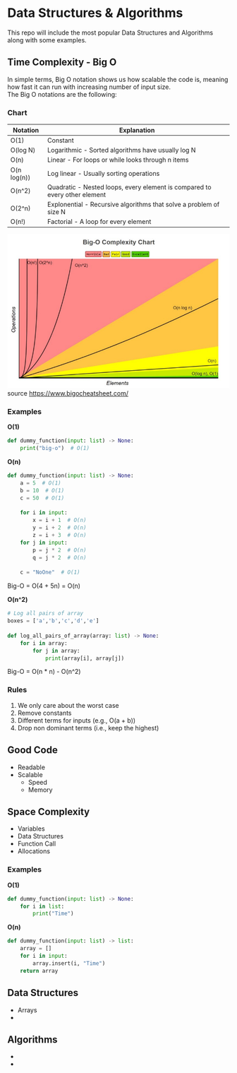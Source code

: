 # Data Structures & Algorithms

This repo will include the most popular Data Structures and Algorithms along with some examples.

## Time Complexity - Big O

In simple terms, Big O notation shows us how scalable the code is, meaning how fast it can run with increasing number of input size.  
The Big O notations are the following:

### Chart
| Notation      | Explanation |
| ------------- | ----------- |
| O(1)          | Constant                                           |
| O(log N)      | Logarithmic - Sorted algorithms have usually log N |
| O(n)          | Linear - For loops or while looks through n items        |
| O(n log(n))   | Log linear - Usually sorting operations        |
| O(n^2)        | Quadratic - Nested loops, every element is compared to every other element        |
| O(2^n)        | Explonential - Recursive algorithms that solve a problem of size N       |
| O(n!)         | Factorial - A loop for every element        |


![Big-O](resources/big_o.jpeg "Big-O Chart")
source https://www.bigocheatsheet.com/

### Examples

**O(1)**
```python
def dummy_function(input: list) -> None:
    print("big-o")  # O(1)
```

**O(n)**
```python
def dummy_function(input: list) -> None:
    a = 5  # O(1)
    b = 10  # O(1)
    c = 50  # O(1)

    for i in input:
        x = i + 1  # O(n)
        y = i + 2  # O(n)
        z = i + 3  # O(n)
    for j in input:
        p = j * 2  # O(n)
        q = j * 2  # O(n)
    
    c = "NoOne"  # O(1)
```
Big-O = O(4 + 5n) = O(n)

**O(n^2)**
```python
# Log all pairs of array
boxes = ['a','b','c','d','e']

def log_all_pairs_of_array(array: list) -> None:
    for i in array:
        for j in array:
            print(array[i], array[j])
```
Big-O = O(n * n) - O(n^2)


### Rules

1. We only care about the worst case
2. Remove constants
3. Different terms for inputs (e.g., O(a + b))
4. Drop non dominant terms (i.e., keep the highest)

## Good Code

* Readable
* Scalable
    * Speed
    * Memory

## Space Complexity

* Variables 
* Data Structures
* Function Call
* Allocations

### Examples

**O(1)**
```python
def dummy_function(input: list) -> None:
    for i in list:
        print("Time")
```

**O(n)**
```python
def dummy_function(input: list) -> list:
    array = []
    for i in input:
        array.insert(i, "Time")
    return array
```

## Data Structures

* Arrays
* 

## Algorithms

* 
* 
